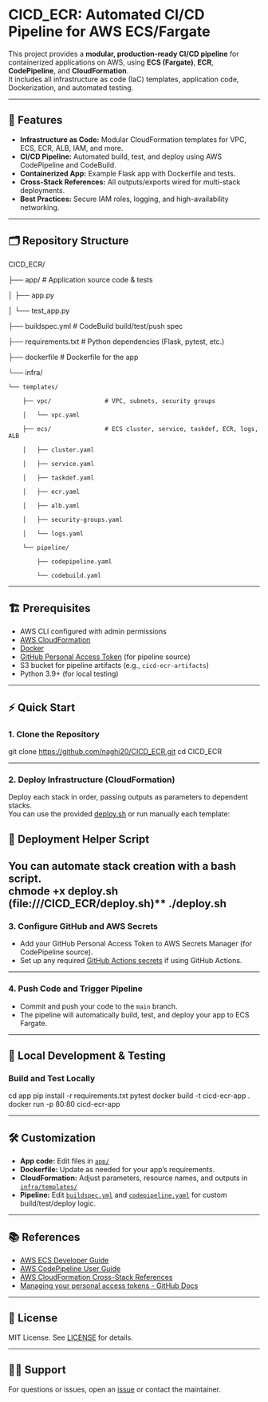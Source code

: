 # CICD_ECR: Automated CI/CD Pipeline for AWS ECS/Fargate

This project provides a **modular, production-ready CI/CD pipeline** for containerized applications on AWS, using **ECS (Fargate)**, **ECR**, **CodePipeline**, and **CloudFormation**.  
It includes all infrastructure as code (IaC) templates, application code, Dockerization, and automated testing.

---

## 🚀 Features

- **Infrastructure as Code:** Modular CloudFormation templates for VPC, ECS, ECR, ALB, IAM, and more.
- **CI/CD Pipeline:** Automated build, test, and deploy using AWS CodePipeline and CodeBuild.
- **Containerized App:** Example Flask app with Dockerfile and tests.
- **Cross-Stack References:** All outputs/exports wired for multi-stack deployments.
- **Best Practices:** Secure IAM roles, logging, and high-availability networking.

---

## 🗂️ Repository Structure
CICD_ECR/

├── app/                       # Application source code & tests

│   ├── app.py

│   └── test_app.py

├── buildspec.yml              # CodeBuild build/test/push spec

├── requirements.txt           # Python dependencies (Flask, pytest, etc.)

├── dockerfile                 # Dockerfile for the app

└── infra/

    └── templates/
    
        ├── vpc/               # VPC, subnets, security groups
        
        │   └── vpc.yaml
        
        ├── ecs/               # ECS cluster, service, taskdef, ECR, logs, ALB
        
        │   ├── cluster.yaml
        
        │   ├── service.yaml
        
        │   ├── taskdef.yaml

        │   ├── ecr.yaml
        
        │   ├── alb.yaml
        
        │   ├── security-groups.yaml
        
        │   └── logs.yaml
        
        └── pipeline/
        
            ├── codepipeline.yaml
            
            └── codebuild.yaml
            
          
---

## 🏗️ Prerequisites

- AWS CLI configured with admin permissions
- [AWS CloudFormation](https://aws.amazon.com/cloudformation/)
- [Docker](https://www.docker.com/)
- [GitHub Personal Access Token](https://docs.github.com/en/authentication/keeping-your-account-and-data-secure/managing-your-personal-access-tokens) (for pipeline source)
- S3 bucket for pipeline artifacts (e.g., `cicd-ecr-artifacts`)
- Python 3.9+ (for local testing)

---

## ⚡ Quick Start

### 1. **Clone the Repository**
git clone https://github.com/naghi20/CICD_ECR.git
cd CICD_ECR


---

### 2. **Deploy Infrastructure (CloudFormation)**

Deploy each stack in order, passing outputs as parameters to dependent stacks.  
You can use the provided [deploy.sh](#-deployment-helper-script) or run manually each template:

## 📝 Deployment Helper Script

You can automate stack creation with a bash script.  
 chmode +x deploy.sh                            (file:///CICD_ECR/deploy.sh)**
 ./deploy.sh 
---

### 3. **Configure GitHub and AWS Secrets**

- Add your GitHub Personal Access Token to AWS Secrets Manager (for CodePipeline source).
- Set up any required [GitHub Actions secrets](https://github.com/naghi20/CICD_ECR/settings/secrets/actions) if using GitHub Actions.

---

### 4. **Push Code and Trigger Pipeline**

- Commit and push your code to the `main` branch.
- The pipeline will automatically build, test, and deploy your app to ECS Fargate.

---

## 🧪 Local Development & Testing

### Build and Test Locally
cd app
pip install -r requirements.txt
pytest
docker build -t cicd-ecr-app .
docker run -p 80:80 cicd-ecr-app




---

## 🛠️ Customization

- **App code:** Edit files in [`app/`](file:///CICD_ECR/app/)
- **Dockerfile:** Update as needed for your app’s requirements.
- **CloudFormation:** Adjust parameters, resource names, and outputs in [`infra/templates/`](file:///CICD_ECR/infra/templates/)
- **Pipeline:** Edit [`buildspec.yml`](file:///CICD_ECR/buildspec.yml) and [`codepipeline.yaml`](file:///CICD_ECR/infra/templates/pipeline/codepipeline.yaml) for custom build/test/deploy logic.

---

## 📚 References

- [AWS ECS Developer Guide](https://docs.aws.amazon.com/AmazonECS/latest/developerguide/Welcome.html)
- [AWS CodePipeline User Guide](https://docs.aws.amazon.com/codepipeline/latest/userguide/welcome.html)
- [AWS CloudFormation Cross-Stack References](https://docs.aws.amazon.com/AWSCloudFormation/latest/UserGuide/using-cfn-stack-exports.html)
- [Managing your personal access tokens - GitHub Docs](https://docs.github.com/en/authentication/keeping-your-account-and-data-secure/managing-your-personal-access-tokens)

---

## 📝 License

MIT License. See [LICENSE](LICENSE) for details.

---

## 🙋‍♂️ Support

For questions or issues, open an [issue](https://github.com/naghi20/CICD_ECR/issues) or contact the maintainer.

